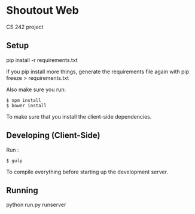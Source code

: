 # Shoutout Web

CS 242 project

## Setup
pip install -r requirements.txt

if you pip install more things, generate the requirements file again with
pip freeze > requirements.txt

Also make sure you run: 

    $ npm install 
    $ bower install 

To make sure that you install the client-side dependencies. 

## Developing (Client-Side)
Run :

    $ gulp

To compile everything before starting up the development server. 

## Running
python run.py runserver
